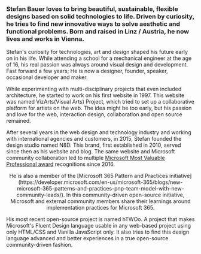 <h3>Stefan Bauer loves to bring beautiful, sustainable, flexible designs based on solid technologies to life. Driven by curiosity, he tries to find new innovative ways to solve aesthetic and functional problems.
Born and raised in Linz / Austria, he now lives and works in Vienna.</h3>

Stefan's curiosity for technologies, art and design shaped his future early on in his life. While attending a school for a mechanical engineer at the age of 16, his real passion was always around visual design and development. Fast forward a few years; He is now a designer, founder,  speaker, occasional developer and maker.

While experimenting with multi-disciplinary projects that even included architecture, he started to work on his first website in 1997. This website was named VizArts(Visual Arts) Project, which tried to set up a collaborative platform for artists on the web. The idea might be too early, but his passion and love for the web, interaction design, collaboration and open source remained.

After several years in the web design and technology industry and working with international agencies and customers, in 2015, Stefan founded the design studio named N8D. This brand, first established in 2010, served since then as his website and blog. The same website and Microsoft community collaboration led to multiple [Microsoft Most Valuable Professional award](https://mvp.microsoft.com/en-US/Overview) recognitions since 2016. 

<div style="text-align: center">
He is also a member of the [Microsoft 365 Pattern and Practices initiative](https://developer.microsoft.com/en-us/microsoft-365/blogs/new-microsoft-365-patterns-and-practices-pnp-team-model-with-new-community-leads/). In this community-driven open-source initiative, Microsoft and external community members share their learnings around implementation practices for Microsoft 365.
</div>

His most recent open-source project is named hTWOo. A project that makes Microsoft's Fluent Design language usable in any web-based project using only HTML/CSS and Vanilla JavaScript only. It also tries to find this design language advanced and better experiences in a true open-source community-driven fashion.
